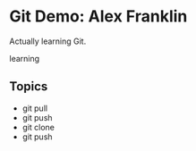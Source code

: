 # Git Demo: Alex Franklin
Actually learning Git.

learning 

## Topics
- git pull
- git push
- git clone
- git push
